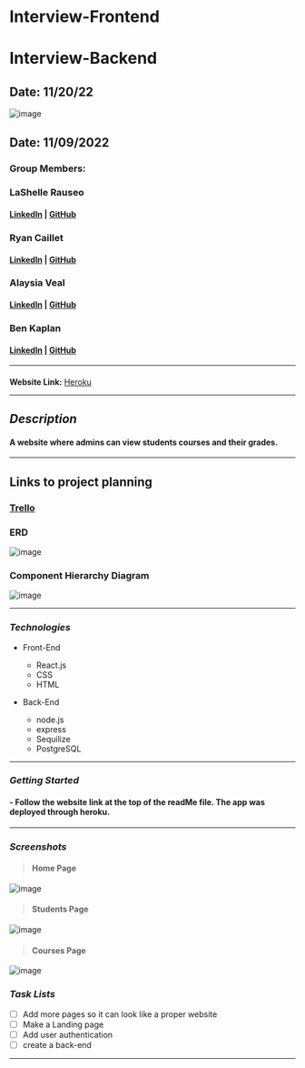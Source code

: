 # Interview-Frontend

# Interview-Backend

## Date: 11/20/22

![image](<https://gray-wwbt-prod.cdn.arcpublishing.com/resizer/970m8Zaq4srq_RSwIbeswnRUPoE=/1200x675/smart/filters:quality(85)/cloudfront-us-east-1.images.arcpublishing.com/gray/TOF2KUTYEVEPRIRLQCNRMEJ75A.jpg>)

## Date: 11/09/2022

### Group Members:

### LaShelle Rauseo

#### [LinkedIn](https://www.linkedin.com/in/lashelle-rauseo) | [GitHub](https://github.com/lnicole3)

### Ryan Caillet

#### [LinkedIn](https://www.linkedin.com/in/ryan-caillet/) | [GitHub](https://github.com/rycaillet)

### Alaysia Veal

#### [LinkedIn](https://www.linkedin.com/in/alaysia-veal/) | [GitHub](https://github.com/AlaysiaVeal)

### Ben Kaplan

#### [LinkedIn](https://www.linkedin.com/in/jbenkaplan/) | [GitHub](https://github.com/JBenKaplan)

---

####

**Website Link:**
[Heroku](/)

---

## **_Description_**

#### A website where admins can view students courses and their grades.

---

## Links to project planning

### [Trello](https://trello.com/b/ysnM09up/interview-hackathon)

### ERD

![image]()

### Component Hierarchy Diagram

![image]()

---

### **_Technologies_**

- Front-End

  - React.js
  - CSS
  - HTML

- Back-End

  - node.js
  - express
  - Sequilize
  - PostgreSQL

---

### **_Getting Started_**

#### - Follow the website link at the top of the readMe file. The app was deployed through heroku.

---

### **_Screenshots_**

> #### **Home Page**

![image]()

> #### **Students Page**

![image]()

> #### **Courses Page**

![image]()

### **_Task Lists_**

- [ ] Add more pages so it can look like a proper website
- [ ] Make a Landing page
- [ ] Add user authentication
- [ ] create a back-end

---
